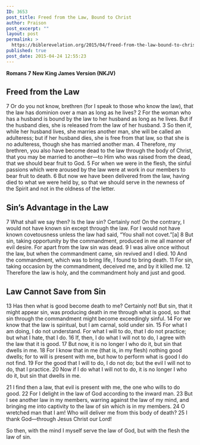 ```yaml
---
ID: 3653
post_title: Freed from the Law, Bound to Christ
author: Praison
post_excerpt: ""
layout: post
permalink: >
  https://biblerevelation.org/2015/04/freed-from-the-law-bound-to-christ/
published: true
post_date: 2015-04-24 12:55:23
---
```

<strong>Romans 7</strong>
<strong> New King James Version (NKJV)</strong>
<h2>Freed from the Law</h2>
7 Or do you not know, brethren (for I speak to those who know the law), that the law has dominion over a man as long as he lives? 2 For the woman who has a husband is bound by the law to her husband as long as he lives. But if the husband dies, she is released from the law of her husband. 3 So then if, while her husband lives, she marries another man, she will be called an adulteress; but if her husband dies, she is free from that law, so that she is no adulteress, though she has married another man. 4 Therefore, my brethren, you also have become dead to the law through the body of Christ, that you may be married to another—to Him who was raised from the dead, that we should bear fruit to God. 5 For when we were in the flesh, the sinful passions which were aroused by the law were at work in our members to bear fruit to death. 6 But now we have been delivered from the law, having died to what we were held by, so that we should serve in the newness of the Spirit and not in the oldness of the letter.
<h2>Sin’s Advantage in the Law</h2>
7 What shall we say then? Is the law sin? Certainly not! On the contrary, I would not have known sin except through the law. For I would not have known covetousness unless the law had said, “You shall not covet.”[a] 8 But sin, taking opportunity by the commandment, produced in me all manner of evil desire. For apart from the law sin was dead. 9 I was alive once without the law, but when the commandment came, sin revived and I died. 10 And the commandment, which was to bring life, I found to bring death. 11 For sin, taking occasion by the commandment, deceived me, and by it killed me. 12 Therefore the law is holy, and the commandment holy and just and good.
<h2>Law Cannot Save from Sin</h2>
13 Has then what is good become death to me? Certainly not! But sin, that it might appear sin, was producing death in me through what is good, so that sin through the commandment might become exceedingly sinful. 14 For we know that the law is spiritual, but I am carnal, sold under sin. 15 For what I am doing, I do not understand. For what I will to do, that I do not practice; but what I hate, that I do. 16 If, then, I do what I will not to do, I agree with the law that it is good. 17 But now, it is no longer I who do it, but sin that dwells in me. 18 For I know that in me (that is, in my flesh) nothing good dwells; for to will is present with me, but how to perform what is good I do not find. 19 For the good that I will to do, I do not do; but the evil I will not to do, that I practice. 20 Now if I do what I will not to do, it is no longer I who do it, but sin that dwells in me.

21 I find then a law, that evil is present with me, the one who wills to do good. 22 For I delight in the law of God according to the inward man. 23 But I see another law in my members, warring against the law of my mind, and bringing me into captivity to the law of sin which is in my members. 24 O wretched man that I am! Who will deliver me from this body of death? 25 I thank God—through Jesus Christ our Lord!

So then, with the mind I myself serve the law of God, but with the flesh the law of sin.